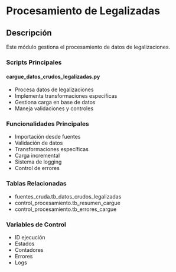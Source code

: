 # Procesamiento de Legalizadas

## Descripción
Este módulo gestiona el procesamiento de datos de legalizaciones.

### Scripts Principales

#### cargue_datos_crudos_legalizadas.py
- Procesa datos de legalizaciones
- Implementa transformaciones específicas
- Gestiona carga en base de datos
- Maneja validaciones y controles

### Funcionalidades Principales
- Importación desde fuentes
- Validación de datos
- Transformaciones específicas
- Carga incremental
- Sistema de logging
- Control de errores

### Tablas Relacionadas
- fuentes_cruda.tb_datos_crudos_legalizadas
- control_procesamiento.tb_resumen_cargue
- control_procesamiento.tb_errores_cargue

### Variables de Control
- ID ejecución
- Estados
- Contadores
- Errores
- Logs
